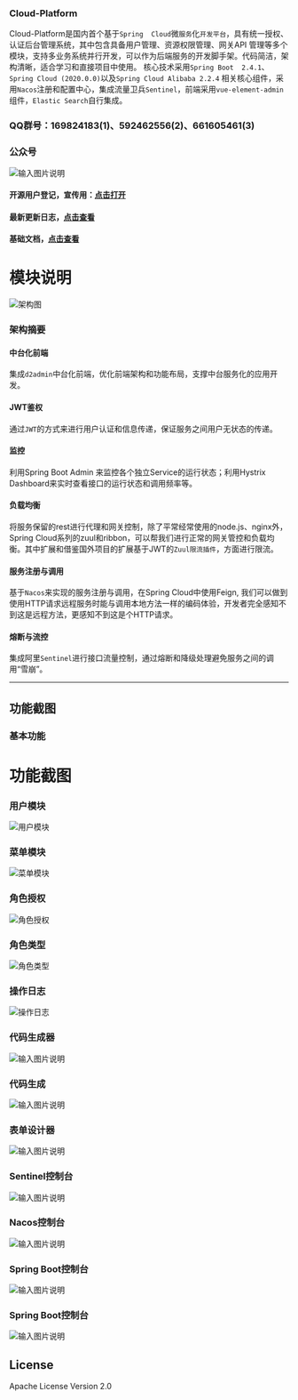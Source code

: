 ### Cloud-Platform

Cloud-Platform是国内首个基于`Spring 
Cloud`微`服务`化`开发平台`，具有统一授权、认证后台管理系统，其中包含具备用户管理、资源权限管理、网关API
管理等多个模块，支持多业务系统并行开发，可以作为后端服务的开发脚手架。代码简洁，架构清晰，适合学习和直接项目中使用。
核心技术采用`Spring Boot 
2.4.1`、`Spring Cloud (2020.0.0)`以及`Spring Cloud Alibaba 2.2.4`
相关核心组件，采用`Nacos`注册和配置中心，集成流量卫兵`Sentinel`，前端采用`vue-element-admin`组件，`Elastic Search`自行集成。

### QQ群号：169824183(1)、592462556(2)、661605461(3)

### 公众号
![输入图片说明](https://images.gitee.com/uploads/images/2020/1020/173334_53541846_547642.png "WX20201020-173326@2x.png")

#### 开源用户登记，宣传用：[点击打开](https://gitee.com/geek_qi/cloud-platform/issues/II9SP)

#### 最新更新日志，[点击查看](https://gitee.com/geek_qi/cloud-platform/wikis/Cloud-Platform更新日志?sort_id=320050)

#### 基础文档，[点击查看](https://gitee.com/geek_qi/cloud-platform/blob/master/dev-doc.md)

# 模块说明
![架构图](https://images.gitee.com/uploads/images/2019/0528/205306_9a8b8d83_1899222.png "1.png")


### 架构摘要
#### 中台化前端
集成`d2admin`中台化前端，优化前端架构和功能布局，支撑中台服务化的应用开发。

#### JWT鉴权
通过`JWT`的方式来进行用户认证和信息传递，保证服务之间用户无状态的传递。

#### 监控
利用Spring Boot Admin 来监控各个独立Service的运行状态；利用Hystrix Dashboard来实时查看接口的运行状态和调用频率等。

#### 负载均衡
将服务保留的rest进行代理和网关控制，除了平常经常使用的node.js、nginx外，Spring Cloud系列的zuul和ribbon，可以帮我们进行正常的网关管控和负载均衡。其中扩展和借鉴国外项目的扩展基于JWT的`Zuul限流插件`，方面进行限流。

#### 服务注册与调用
基于`Nacos`来实现的服务注册与调用，在Spring Cloud中使用Feign, 我们可以做到使用HTTP请求远程服务时能与调用本地方法一样的编码体验，开发者完全感知不到这是远程方法，更感知不到这是个HTTP请求。

#### 熔断与流控
集成阿里`Sentinel`进行接口流量控制，通过熔断和降级处理避免服务之间的调用“雪崩”。

------

## 功能截图

### 基本功能
# 功能截图
### 用户模块
![用户模块](https://images.gitee.com/uploads/images/2020/0823/155325_c046aafe_547642.png "会员模块.png")
### 菜单模块
![菜单模块](https://images.gitee.com/uploads/images/2020/0823/155423_ce11e6c6_547642.png "菜单模块.png")
### 角色授权
![角色授权](https://images.gitee.com/uploads/images/2020/0823/155515_511c1ec7_547642.png "角色授权.png")
### 角色类型
![角色类型](https://images.gitee.com/uploads/images/2020/0823/155635_8a29c078_547642.png "角色类型.png")
### 操作日志
![操作日志](https://images.gitee.com/uploads/images/2020/0823/170358_7e4bb227_547642.png "操作日志.png")
### 代码生成器
![输入图片说明](https://images.gitee.com/uploads/images/2020/0905/104143_28550ac6_547642.png "代码生成器.png")
### 代码生成
![输入图片说明](https://images.gitee.com/uploads/images/2020/0905/104050_11c47991_547642.png "代码生成2.png")
### 表单设计器
![输入图片说明](https://images.gitee.com/uploads/images/2020/0905/104232_aa08064d_547642.png "表单设计器.png")
### Sentinel控制台
![输入图片说明](https://images.gitee.com/uploads/images/2019/0528/205334_7a892d09_1899222.png "2.png")
### Nacos控制台
![输入图片说明](https://images.gitee.com/uploads/images/2019/0528/205343_124202af_1899222.png "3.png")
### Spring Boot控制台
![输入图片说明](https://images.gitee.com/uploads/images/2019/0528/205353_2fd7c93f_1899222.png "4.png")
### Spring Boot控制台
![输入图片说明](https://images.gitee.com/uploads/images/2019/0528/205407_942a9540_1899222.png "5.png")

## License
Apache License Version 2.0

